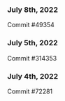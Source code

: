 ### July 8th, 2022

Commit #49354

### July 5th, 2022

Commit #314353


### July 4th, 2022

Commit #72281
